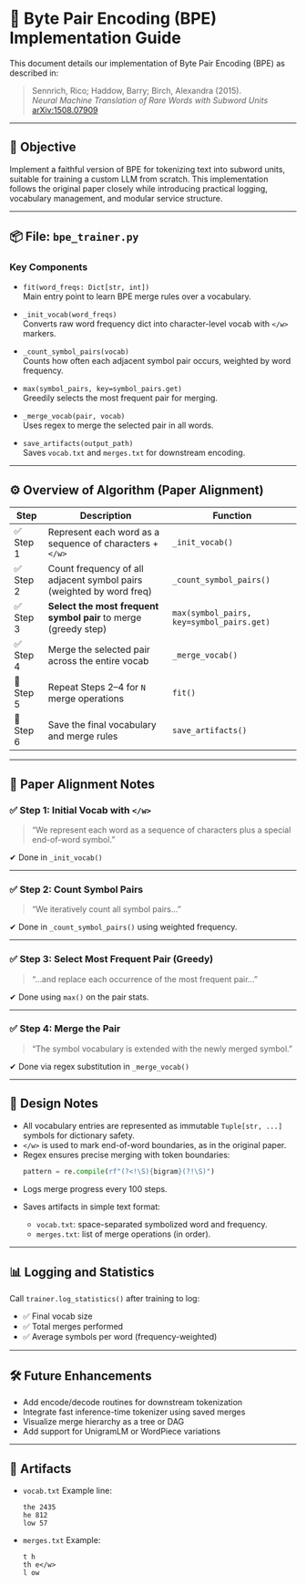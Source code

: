 # 🧠 Byte Pair Encoding (BPE) Implementation Guide

This document details our implementation of Byte Pair Encoding (BPE) as described in:

> Sennrich, Rico; Haddow, Barry; Birch, Alexandra (2015).  
> *Neural Machine Translation of Rare Words with Subword Units*  
> [arXiv:1508.07909](https://arxiv.org/abs/1508.07909)

---

## 🎯 Objective

Implement a faithful version of BPE for tokenizing text into subword units, suitable for training a custom LLM from scratch. This implementation follows the original paper closely while introducing practical logging, vocabulary management, and modular service structure.

---

## 📦 File: `bpe_trainer.py`

### Key Components

- `fit(word_freqs: Dict[str, int])`  
  Main entry point to learn BPE merge rules over a vocabulary.

- `_init_vocab(word_freqs)`  
  Converts raw word frequency dict into character-level vocab with `</w>` markers.

- `_count_symbol_pairs(vocab)`  
  Counts how often each adjacent symbol pair occurs, weighted by word frequency.

- `max(symbol_pairs, key=symbol_pairs.get)`  
  Greedily selects the most frequent pair for merging.

- `_merge_vocab(pair, vocab)`  
  Uses regex to merge the selected pair in all words.

- `save_artifacts(output_path)`  
  Saves `vocab.txt` and `merges.txt` for downstream encoding.

---

## ⚙️ Overview of Algorithm (Paper Alignment)

| Step     | Description                                                          | Function                                  |
| -------- | -------------------------------------------------------------------- | ----------------------------------------- |
| ✅ Step 1 | Represent each word as a sequence of characters + `</w>`             | `_init_vocab()`                           |
| ✅ Step 2 | Count frequency of all adjacent symbol pairs (weighted by word freq) | `_count_symbol_pairs()`                   |
| ✅ Step 3 | **Select the most frequent symbol pair** to merge (greedy step)      | `max(symbol_pairs, key=symbol_pairs.get)` |
| ✅ Step 4 | Merge the selected pair across the entire vocab                      | `_merge_vocab()`                          |
| 🔁 Step 5 | Repeat Steps 2–4 for `N` merge operations                            | `fit()`                                   |
| 💾 Step 6 | Save the final vocabulary and merge rules                            | `save_artifacts()`                        |

---

## 📖 Paper Alignment Notes

### ✅ Step 1: Initial Vocab with `</w>`
> “We represent each word as a sequence of characters plus a special end-of-word symbol.”

✔ Done in `_init_vocab()`

---

### ✅ Step 2: Count Symbol Pairs
> “We iteratively count all symbol pairs…”

✔ Done in `_count_symbol_pairs()` using weighted frequency.

---

### ✅ Step 3: Select Most Frequent Pair (Greedy)
> “…and replace each occurrence of the most frequent pair…”

✔ Done using `max()` on the pair stats.

---

### ✅ Step 4: Merge the Pair
> “The symbol vocabulary is extended with the newly merged symbol.”

✔ Done via regex substitution in `_merge_vocab()`

---

## 🧪 Design Notes

- All vocabulary entries are represented as immutable `Tuple[str, ...]` symbols for dictionary safety.
- `</w>` is used to mark end-of-word boundaries, as in the original paper.
- Regex ensures precise merging with token boundaries:
  ```python
  pattern = re.compile(rf"(?<!\S){bigram}(?!\S)")
  ```

* Logs merge progress every 100 steps.
* Saves artifacts in simple text format:

  * `vocab.txt`: space-separated symbolized word and frequency.
  * `merges.txt`: list of merge operations (in order).

---

## 📊 Logging and Statistics

Call `trainer.log_statistics()` after training to log:

* ✅ Final vocab size
* ✅ Total merges performed
* ✅ Average symbols per word (frequency-weighted)

---

## 🛠️ Future Enhancements

* Add encode/decode routines for downstream tokenization
* Integrate fast inference-time tokenizer using saved merges
* Visualize merge hierarchy as a tree or DAG
* Add support for UnigramLM or WordPiece variations

---

## 📁 Artifacts

* `vocab.txt`
  Example line:

  ```
  the 2435
  he 812
  low 57
  ```

* `merges.txt`
  Example:

  ```
  t h
  th e</w>
  l ow
  ```
